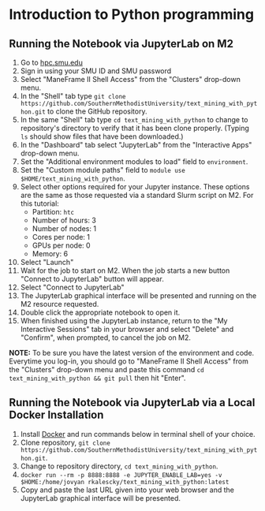 # Introduction to Python programming

## Running the Notebook via JupyterLab on M2

1.  Go to [hpc.smu.edu](https://hpc.smu.edu/)
2.  Sign in using your SMU ID and SMU password
3.  Select "ManeFrame II Shell Access" from the "Clusters" drop-down menu.
4.  In the "Shell" tab type `git clone https://github.com/SouthernMethodistUniversity/text_mining_with_python.git` to clone the GitHub repository.
5.  In the same "Shell" tab type `cd text_mining_with_python` to change to repository's directory to verify that it has been clone properly. (Typing `ls` should show files that have been downloaded.)
6.  In the "Dashboard" tab select "JupyterLab" from the "Interactive Apps" drop-down menu.
7. Set the "Additional environment modules to load" field to `environment`.
8. Set the "Custom module paths" field to `module use $HOME/text_mining_with_python`.
9. Select other options required for your Jupyter instance. These options are the
    same as those requested via a standard Slurm script on M2. For this tutorial:
    - Partition: `htc`
    - Number of hours: 3
    - Number of nodes: 1
    - Cores per node: 1
    - GPUs per node: 0
    - Memory: 6
10. Select "Launch"
11. Wait for the job to start on M2. When the job starts a new button "Connect
    to JupyterLab" button will appear.
12. Select "Connect to JupyterLab"
13. The JupyterLab graphical interface will be presented and running on the M2
    resource requested.
14. Double click the appropriate notebook to open it.
15. When finished using the JupyterLab instance, return to the "My
    Interactive Sessions" tab in your browser and select "Delete" and "Confirm",
    when prompted, to cancel the job on M2.
    
**NOTE:** To be sure you have the latest version of the environment and code. Everytime you log-in, you should go to "ManeFrame II Shell Access" from the "Clusters" drop-down menu and paste this command `cd text_mining_with_python && git pull` then hit "Enter".

## Running the Notebook via JupyterLab via a Local Docker Installation

1. Install [Docker](https://docs.docker.com/get-docker/) and run commands below in terminal shell of your choice.
2. Clone repository, `git clone https://github.com/SouthernMethodistUniversity/text_mining_with_python.git`.
3. Change to repository directory, `cd text_mining_with_python`.
4. `docker run --rm -p 8888:8888 -e JUPYTER_ENABLE_LAB=yes -v $HOME:/home/jovyan rkalescky/text_mining_with_python:latest`
5. Copy and paste the last URL given into your web browser and the JupyterLab graphical interface will be presented.

